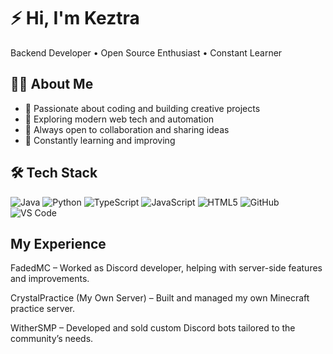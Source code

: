 # ⚡ Hi, I'm Keztra

Backend Developer • Open Source Enthusiast • Constant Learner  

## 👨‍💻 About Me  
- 🌟 Passionate about coding and building creative projects  
- 🔧 Exploring modern web tech and automation  
- 🤝 Always open to collaboration and sharing ideas  
- 🚀 Constantly learning and improving  

## 🛠 Tech Stack  
![Java](https://img.shields.io/badge/Java-ED8B00?style=for-the-badge&logo=openjdk&logoColor=white)
![Python](https://img.shields.io/badge/Python-3776AB?style=for-the-badge&logo=python&logoColor=white)
![TypeScript](https://img.shields.io/badge/TypeScript-007ACC?style=for-the-badge&logo=typescript&logoColor=white)
![JavaScript](https://img.shields.io/badge/JavaScript-F7DF1E?style=for-the-badge&logo=javascript&logoColor=black)
![HTML5](https://img.shields.io/badge/HTML5-E34F26?style=for-the-badge&logo=html5&logoColor=white)
![GitHub](https://img.shields.io/badge/GitHub-100000?style=for-the-badge&logo=github&logoColor=white)
![VS Code](https://img.shields.io/badge/VS%20Code-0078d7?style=for-the-badge&logo=visualstudiocode&logoColor=white)

## My Experience




FadedMC – Worked as Discord  developer, helping with server-side features and improvements.

CrystalPractice (My Own Server) – Built and managed my own Minecraft practice server.

WitherSMP – Developed and sold custom Discord bots tailored to the community’s needs.
